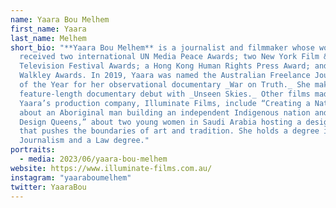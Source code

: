 ```yaml
---
name: Yaara Bou Melhem
first_name: Yaara
last_name: Melhem
short_bio: "**Yaara Bou Melhem** is a journalist and filmmaker whose work has
  received two international UN Media Peace Awards; two New York Film &
  Television Festival Awards; a Hong Kong Human Rights Press Award; and five
  Walkley Awards. In 2019, Yaara was named the Australian Freelance Journalist
  of the Year for her observational documentary _War on Truth._ She makes her
  feature-length documentary debut with _Unseen Skies._ Other films made by
  Yaara’s production company, Illuminate Films, include “Creating a Nation”
  about an Aboriginal man building an independent Indigenous nation and “Saudi
  Design Queens,” about two young women in Saudi Arabia hosting a design event
  that pushes the boundaries of art and tradition. She holds a degree in
  Journalism and a Law degree."
portraits:
  - media: 2023/06/yaara-bou-melhem
website: https://www.illuminate-films.com.au/
instagram: "yaaraboumelhem"
twitter: YaaraBou
---
```

